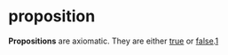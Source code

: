 # proposition

**Propositions** are axiomatic. They are either [true](/logic/truth.md) or
[false](/logic/falsity.md).[1]

[1]: https://en.wikipedia.org/wiki/Proposition
